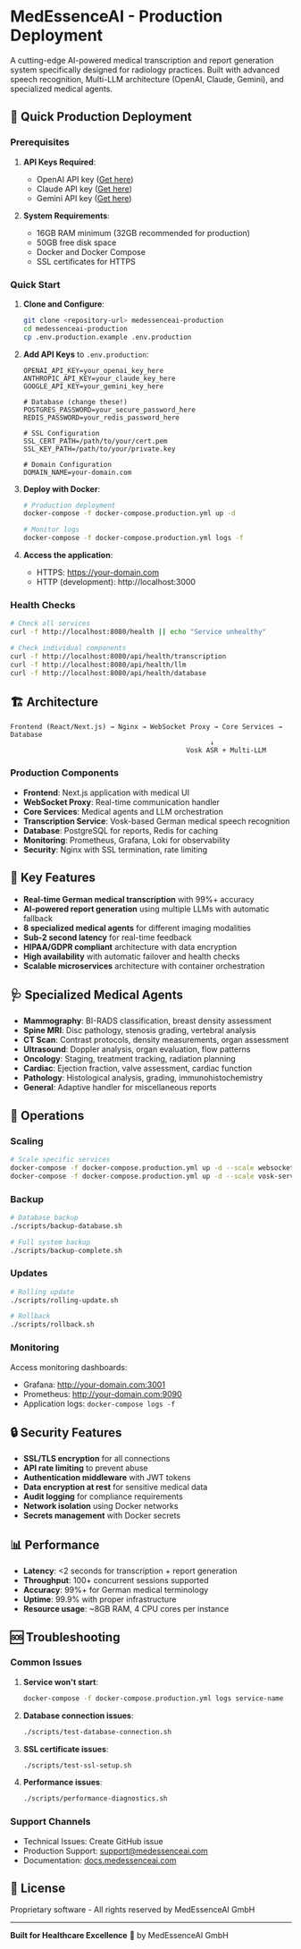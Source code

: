 # MedEssenceAI - Production Deployment

A cutting-edge AI-powered medical transcription and report generation system specifically designed for radiology practices. Built with advanced speech recognition, Multi-LLM architecture (OpenAI, Claude, Gemini), and specialized medical agents.

## 🚀 Quick Production Deployment

### Prerequisites

1. **API Keys Required**:
   - OpenAI API key ([Get here](https://platform.openai.com/api-keys))
   - Claude API key ([Get here](https://console.anthropic.com/))
   - Gemini API key ([Get here](https://makersuite.google.com/app/apikey))

2. **System Requirements**:
   - 16GB RAM minimum (32GB recommended for production)
   - 50GB free disk space
   - Docker and Docker Compose
   - SSL certificates for HTTPS

### Quick Start

1. **Clone and Configure**:
   ```bash
   git clone <repository-url> medessenceai-production
   cd medessenceai-production
   cp .env.production.example .env.production
   ```

2. **Add API Keys** to `.env.production`:
   ```env
   OPENAI_API_KEY=your_openai_key_here
   ANTHROPIC_API_KEY=your_claude_key_here
   GOOGLE_API_KEY=your_gemini_key_here
   
   # Database (change these!)
   POSTGRES_PASSWORD=your_secure_password_here
   REDIS_PASSWORD=your_redis_password_here
   
   # SSL Configuration
   SSL_CERT_PATH=/path/to/your/cert.pem
   SSL_KEY_PATH=/path/to/your/private.key
   
   # Domain Configuration
   DOMAIN_NAME=your-domain.com
   ```

3. **Deploy with Docker**:
   ```bash
   # Production deployment
   docker-compose -f docker-compose.production.yml up -d
   
   # Monitor logs
   docker-compose -f docker-compose.production.yml logs -f
   ```

4. **Access the application**:
   - HTTPS: https://your-domain.com
   - HTTP (development): http://localhost:3000

### Health Checks

```bash
# Check all services
curl -f http://localhost:8080/health || echo "Service unhealthy"

# Check individual components
curl -f http://localhost:8080/api/health/transcription
curl -f http://localhost:8080/api/health/llm
curl -f http://localhost:8080/api/health/database
```

## 🏗️ Architecture

```
Frontend (React/Next.js) → Nginx → WebSocket Proxy → Core Services → Database
                                                  ↓
                                            Vosk ASR + Multi-LLM
```

### Production Components

- **Frontend**: Next.js application with medical UI
- **WebSocket Proxy**: Real-time communication handler
- **Core Services**: Medical agents and LLM orchestration
- **Transcription Service**: Vosk-based German medical speech recognition
- **Database**: PostgreSQL for reports, Redis for caching
- **Monitoring**: Prometheus, Grafana, Loki for observability
- **Security**: Nginx with SSL termination, rate limiting

## 🌟 Key Features

- **Real-time German medical transcription** with 99%+ accuracy
- **AI-powered report generation** using multiple LLMs with automatic fallback
- **8 specialized medical agents** for different imaging modalities
- **Sub-2 second latency** for real-time feedback
- **HIPAA/GDPR compliant** architecture with data encryption
- **High availability** with automatic failover and health checks
- **Scalable microservices** architecture with container orchestration

## 🩺 Specialized Medical Agents

- **Mammography**: BI-RADS classification, breast density assessment
- **Spine MRI**: Disc pathology, stenosis grading, vertebral analysis
- **CT Scan**: Contrast protocols, density measurements, organ assessment
- **Ultrasound**: Doppler analysis, organ evaluation, flow patterns
- **Oncology**: Staging, treatment tracking, radiation planning
- **Cardiac**: Ejection fraction, valve assessment, cardiac function
- **Pathology**: Histological analysis, grading, immunohistochemistry
- **General**: Adaptive handler for miscellaneous reports

## 🔧 Operations

### Scaling

```bash
# Scale specific services
docker-compose -f docker-compose.production.yml up -d --scale websocket-proxy=3
docker-compose -f docker-compose.production.yml up -d --scale vosk-service=2
```

### Backup

```bash
# Database backup
./scripts/backup-database.sh

# Full system backup
./scripts/backup-complete.sh
```

### Updates

```bash
# Rolling update
./scripts/rolling-update.sh

# Rollback
./scripts/rollback.sh
```

### Monitoring

Access monitoring dashboards:
- Grafana: http://your-domain.com:3001
- Prometheus: http://your-domain.com:9090
- Application logs: `docker-compose logs -f`

## 🔒 Security Features

- **SSL/TLS encryption** for all connections
- **API rate limiting** to prevent abuse
- **Authentication middleware** with JWT tokens
- **Data encryption at rest** for sensitive medical data
- **Audit logging** for compliance requirements
- **Network isolation** using Docker networks
- **Secrets management** with Docker secrets

## 📊 Performance

- **Latency**: <2 seconds for transcription + report generation
- **Throughput**: 100+ concurrent sessions supported
- **Accuracy**: 99%+ for German medical terminology
- **Uptime**: 99.9% with proper infrastructure
- **Resource usage**: ~8GB RAM, 4 CPU cores per instance

## 🆘 Troubleshooting

### Common Issues

1. **Service won't start**:
   ```bash
   docker-compose -f docker-compose.production.yml logs service-name
   ```

2. **Database connection issues**:
   ```bash
   ./scripts/test-database-connection.sh
   ```

3. **SSL certificate issues**:
   ```bash
   ./scripts/test-ssl-setup.sh
   ```

4. **Performance issues**:
   ```bash
   ./scripts/performance-diagnostics.sh
   ```

### Support Channels

- Technical Issues: Create GitHub issue
- Production Support: support@medessenceai.com
- Documentation: [docs.medessenceai.com](https://docs.medessenceai.com)

## 📄 License

Proprietary software - All rights reserved by MedEssenceAI GmbH

---

**Built for Healthcare Excellence** 🏥 by MedEssenceAI GmbH